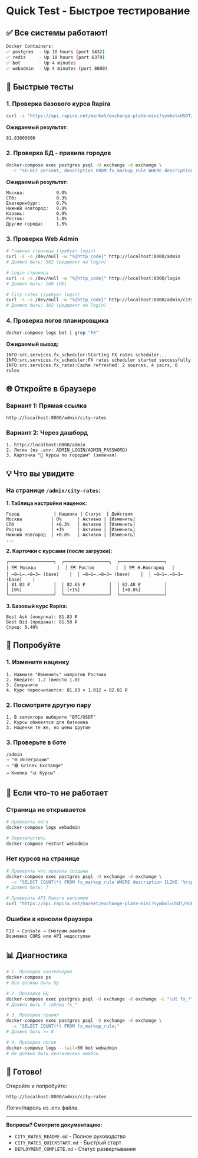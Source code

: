 # Quick Test - Быстрое тестирование

## ✅ Все системы работают!

```bash
Docker Containers:
✅ postgres  - Up 10 hours (port 5432)
✅ redis     - Up 10 hours (port 6379)
✅ bot       - Up 4 minutes
✅ webadmin  - Up 4 minutes (port 8000)
```

## 🧪 Быстрые тесты

### 1. Проверка базового курса Rapira

```bash
curl -s "https://api.rapira.net/market/exchange-plate-mini?symbol=USDT/RUB" | jq '.ask.lowestPrice'
```

**Ожидаемый результат:**
```
81.83000000
```

### 2. Проверка БД - правила городов

```bash
docker-compose exec postgres psql -U exchange -d exchange \
  -c "SELECT percent, description FROM fx_markup_rule WHERE description ILIKE '%город%' ORDER BY percent;"
```

**Ожидаемый результат:**
```
Москва:            0.0%
СПб:               0.3%
Екатеринбург:      0.7%
Нижний Новгород:   0.8%
Казань:            0.9%
Ростов:            1.0%
Другие города:     1.5%
```

### 3. Проверка Web Admin

```bash
# Главная страница (требует login)
curl -s -o /dev/null -w "%{http_code}" http://localhost:8000/admin
# Должно быть: 302 (редирект на login)

# Login страница
curl -s -o /dev/null -w "%{http_code}" http://localhost:8000/login
# Должно быть: 200 (OK)

# City rates (требует login)
curl -s -o /dev/null -w "%{http_code}" http://localhost:8000/admin/city-rates
# Должно быть: 302 (редирект на login)
```

### 4. Проверка логов планировщика

```bash
docker-compose logs bot | grep "FX"
```

**Ожидаемый вывод:**
```
INFO:src.services.fx_scheduler:Starting FX rates scheduler...
INFO:src.services.fx_scheduler:FX rates scheduler started successfully
INFO:src.services.fx_rates:Cache refreshed: 2 sources, 4 pairs, 8 rules
```

## 🌐 Откройте в браузере

### Вариант 1: Прямая ссылка
```
http://localhost:8000/admin/city-rates
```

### Вариант 2: Через дашборд
```
1. http://localhost:8000/admin
2. Логин (из .env: ADMIN_LOGIN/ADMIN_PASSWORD)
3. Карточка "📍 Курсы по городам" (зеленая)
```

## 💡 Что вы увидите

### На странице `/admin/city-rates`:

**1. Таблица настройки наценок:**
```
Город             | Наценка | Статус  | Действия
Москва           | 0%      | Активно | [Изменить]
СПб              | +0.3%   | Активно | [Изменить]
Ростов           | +1%     | Активно | [Изменить]
Нижний Новгород  | +0.8%   | Активно | [Изменить]
...
```

**2. Карточки с курсами (после загрузки):**
```
┌─────────────────┐  ┌─────────────────┐  ┌─────────────────┐
│ 🗺 Москва        │  │ 🗺 Ростов        │  │ 🗺 Н.Новгород   │
│ ̶8̶1̶.̶8̶3̶ (base)    │  │ ̶8̶1̶.̶8̶3̶ (base)    │  │ ̶8̶1̶.̶8̶3̶ (base)    │
│ 81.83 ₽         │  │ 82.65 ₽         │  │ 82.48 ₽         │
│ [0%]            │  │ [+1%]           │  │ [+0.8%]         │
└─────────────────┘  └─────────────────┘  └─────────────────┘
```

**3. Базовый курс Rapira:**
```
Best Ask (покупка): 81.83 ₽
Best Bid (продажа): 81.50 ₽
Спред: 0.40%
```

## 🎯 Попробуйте

### 1. Измените наценку

```
1. Нажмите "Изменить" напротив Ростова
2. Введите: 1.2 (вместо 1.0)
3. Сохраните
4. Курс пересчитается: 81.83 × 1.012 = 82.81 ₽
```

### 2. Посмотрите другую пару

```
1. В селекторе выберите "BTC/USDT"
2. Курсы обновятся для биткоина
3. Наценки те же, но цены другие
```

### 3. Проверьте в боте

```
/admin
→ "🌐 Интеграции"
→ "🟢 Grinex Exchange"
→ Кнопка "📊 Курсы"
```

## 🐛 Если что-то не работает

### Страница не открывается
```bash
# Проверить логи
docker-compose logs webadmin

# Перезапустить
docker-compose restart webadmin
```

### Нет курсов на странице
```bash
# Проверить что правила созданы
docker-compose exec postgres psql -U exchange -d exchange \
  -c "SELECT COUNT(*) FROM fx_markup_rule WHERE description ILIKE '%город%';"
# Должно быть: 7

# Проверить API Rapira напрямую
curl "https://api.rapira.net/market/exchange-plate-mini?symbol=USDT/RUB"
```

### Ошибки в консоли браузера
```
F12 → Console → Смотрим ошибки
Возможно CORS или API недоступен
```

## 📊 Диагностика

```bash
# 1. Проверка контейнеров
docker-compose ps
# Все должны быть Up

# 2. Проверка БД
docker-compose exec postgres psql -U exchange -d exchange -c "\dt fx_*"
# Должно быть 7 таблиц fx_*

# 3. Проверка правил
docker-compose exec postgres psql -U exchange -d exchange \
  -c "SELECT COUNT(*) FROM fx_markup_rule;"
# Должно быть >= 8

# 4. Проверка логов
docker-compose logs --tail=50 bot webadmin
# Не должно быть критических ошибок
```

## 🎉 Готово!

Откройте и попробуйте:
```
http://localhost:8000/admin/city-rates
```

Логин/пароль из .env файла.

---

**Вопросы? Смотрите документацию:**
- `CITY_RATES_README.md` - Полное руководство
- `CITY_RATES_QUICKSTART.md` - Быстрый старт
- `DEPLOYMENT_COMPLETE.md` - Статус развертывания

